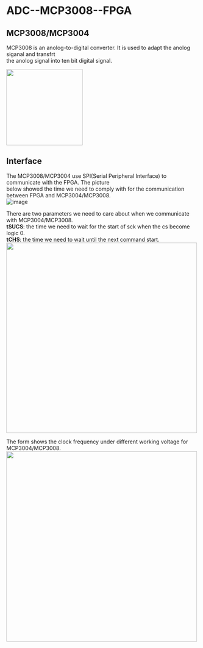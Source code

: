 # ADC--MCP3008--FPGA
## MCP3008/MCP3004
MCP3008 is an anolog-to-digital converter. It is used to adapt the anolog siganal and transfrt<br > 
the anolog signal into ten bit digital signal.

<img src="https://github.com/tim8557/ADC--MCP3008--FPGA/blob/main/images/m3008_ic.jpg" width="200" ><br>

## Interface
The MCP3008/MCP3004 use SPI(Serial Peripheral Interface) to communicate with the FPGA. The picture<br> 
below showed the time we need to comply with for the communication between FPGA and MCP3004/MCP3008.<br>
![image](https://github.com/tim8557/ADC--MCP3008--FPGA/blob/main/images/communication_with_m3008_v2.JPG)

There are two parameters we need to care about when we communicate with MCP3004/MCP3008.<br>
**tSUCS**: the time we need to wait for the start of sck when the cs become logic 0.<br>
**tCHS**: the time we need to wait until the next command start.
<img src="https://github.com/tim8557/ADC--MCP3008--FPGA/blob/main/images/form_time_parameter.JPG" width="500" ><br>

The form shows the clock frequency under different working voltage for MCP3004/MCP3008.<br>
<img src="https://github.com/tim8557/ADC--MCP3008--FPGA/blob/main/images/form_time_parameter.JPG" width="500" ><br>

